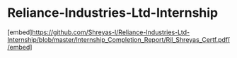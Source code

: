 # Reliance-Industries-Ltd-Internship

[embed]https://github.com/Shreyas-l/Reliance-Industries-Ltd-Internship/blob/master/Internship_Completion_Report/Ril_Shreyas_Certf.pdf[/embed]